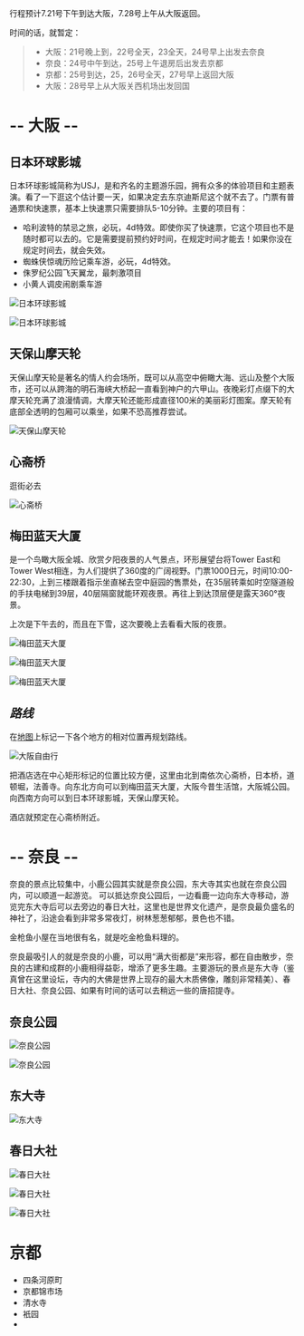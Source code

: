 行程预计7.21号下午到达大阪，7.28号上午从大阪返回。

时间的话，就暂定：
> * 大阪：21号晚上到，22号全天，23全天，24号早上出发去奈良
> * 奈良：24号中午到达，25号上午退房后出发去京都
> * 京都：25号到达，25，26号全天，27号早上返回大阪
> * 大阪：28号早上从大阪关西机场出发回国

# -- 大阪 --
## 日本环球影城
日本环球影城简称为USJ，是和齐名的主题游乐园，拥有众多的体验项目和主题表演。看了一下逛这个估计要一天，如果决定去东京迪斯尼这个就不去了。门票有普通票和快速票，基本上快速票只需要排队5-10分钟。主要的项目有：
* 哈利波特的禁忌之旅，必玩，4d特效。即使你买了快速票，它这个项目也不是随时都可以去的。它是需要提前预约好时间，在规定时间才能去！如果你没在规定时间去，就会失效。
* 蜘蛛侠惊魂历险记乘车游，必玩，4d特效。
* 侏罗纪公园飞天翼龙，最刺激项目
* 小黄人调皮闹剧乘车游

![日本环球影城](https://raw.githubusercontent.com/yuqisun/notes/master/travel/images/20180120/8.jpeg)

![日本环球影城](https://raw.githubusercontent.com/yuqisun/notes/master/travel/images/20180120/9.jpeg)

## 天保山摩天轮
天保山摩天轮是著名的情人约会场所，既可以从高空中俯瞰大海、远山及整个大阪市，还可以从跨海的明石海峡大桥起一直看到神户的六甲山。夜晚彩灯点缀下的大摩天轮充满了浪漫情调，大摩天轮还能形成直径100米的美丽彩灯图案。摩天轮有底部全透明的包厢可以乘坐，如果不恐高推荐尝试。

![天保山摩天轮](https://raw.githubusercontent.com/yuqisun/notes/master/travel/images/20180120/14.jpeg)

## 心斋桥
逛街必去

![心斋桥](https://raw.githubusercontent.com/yuqisun/notes/master/travel/images/20180120/6.jpeg)

## 梅田蓝天大厦
是一个鸟瞰大阪全城、欣赏夕阳夜景的人气景点，环形展望台将Tower East和Tower West相连，为人们提供了360度的广阔视野。门票1000日元，时间10:00-22:30，上到三楼跟着指示坐直梯去空中庭园的售票处，在35层转乘如时空隧道般的手扶电梯到39层，40层隔窗就能环观夜景。再往上到达顶层便是露天360°夜景。

上次是下午去的，而且在下雪，这次要晚上去看看大阪的夜景。

![梅田蓝天大厦](https://raw.githubusercontent.com/yuqisun/notes/master/travel/images/20180120/10.jpeg)

![梅田蓝天大厦](https://raw.githubusercontent.com/yuqisun/notes/master/travel/images/20180120/11.jpeg)

![梅田蓝天大厦](https://raw.githubusercontent.com/yuqisun/notes/master/travel/images/20180120/12.jpeg)

## *路线*
在[地图](https://drive.google.com/open?id=17ex1XdYRmYgZutplndWgJ9WbYWJkXQDx&usp=sharing)上标记一下各个地方的相对位置再规划路线。

![大阪自由行](https://raw.githubusercontent.com/yuqisun/notes/master/travel/images/20180120/15.png)

把酒店选在中心矩形标记的位置比较方便，这里由北到南依次心斋桥，日本桥，道顿堀，法善寺。向东北方向可以到梅田蓝天大厦，大阪今昔生活馆，大阪城公园。向西南方向可以到日本环球影城，天保山摩天轮。

酒店就预定在心斋桥附近。

# -- 奈良 --
奈良的景点比较集中，小鹿公园其实就是奈良公园，东大寺其实也就在奈良公园内，可以顺道一起游览。
可以抵达奈良公园后，一边看鹿一边向东大寺移动，游览完东大寺后可以去旁边的春日大社，这里也是世界文化遗产，是奈良最负盛名的神社了，沿途会看到非常多常夜灯，树林葱葱郁郁，景色也不错。

金枪鱼小屋在当地很有名，就是吃金枪鱼料理的。

奈良最吸引人的就是奈良的小鹿，可以用“满大街都是”来形容，都在自由散步，奈良的古建和成群的小鹿相得益彰，增添了更多生趣。主要游玩的景点是东大寺（鉴真曾在这里设坛，寺内的大佛是世界上现存的最大木质佛像，雕刻非常精美）、春日大社、奈良公园、如果有时间的话可以去稍远一些的唐招提寺。

## 奈良公园

![奈良公园](https://raw.githubusercontent.com/yuqisun/notes/master/travel/images/20180721/1.jpg)

![奈良公园](https://raw.githubusercontent.com/yuqisun/notes/master/travel/images/20180721/2.jpg)


## 东大寺

![东大寺](https://raw.githubusercontent.com/yuqisun/notes/master/travel/images/20180721/3.jpg)

## 春日大社

![春日大社](https://raw.githubusercontent.com/yuqisun/notes/master/travel/images/20180721/4.jpg)

![春日大社](https://raw.githubusercontent.com/yuqisun/notes/master/travel/images/20180721/5.jpg)

![春日大社](https://raw.githubusercontent.com/yuqisun/notes/master/travel/images/20180721/6.jpg)


# 京都
* 四条河原町
* 京都锦市场
* 清水寺
* 衹园
* 